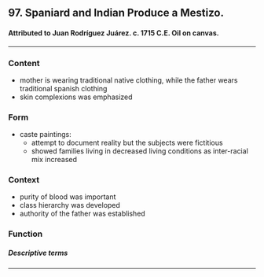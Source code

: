 <!-- order:3 -->
## 97. Spaniard and Indian Produce a Mestizo. 

#### Attributed to Juan Rodríguez Juárez. c. 1715 C.E. Oil on canvas.

---

### Content
- mother is wearing traditional native clothing, while the father wears traditional spanish clothing
- skin complexions was emphasized 

### Form
- caste paintings:
  - attempt to document reality but the subjects were fictitious
  - showed families living in decreased living conditions as inter-racial mix increased

### Context
- purity of blood was important
- class hierarchy was developed
- authority of the father was established

### Function

##### Descriptive terms

---
